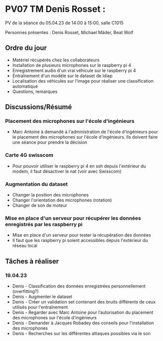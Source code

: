 # PV07 TM Denis Rosset :
PV de la séance du 05.04.23 de 14:00 à 15:00, salle C1015

Personnes présentes : Denis Rosset, Michael Mäder, Beat Wolf

## Ordre du jour
- Matériel récupérés chez les collaborateurs
- Installation de plusieurs microphones sur le raspberry pi 4
- Enregistrement audio d'un vrai véhicule sur le raspberry pi 4
- Entraînement d'un modèle sur le dataset de ldiap
- Localisation des véhicules sur l'image pour réaliser une classification automatique
- Questions, remarques

## Discussions/Résumé
### Placement des microphones sur l'école d'ingénieurs
- Marc Antoine à demandé à l'administration de l'école d'ingénieurs pour le placement des microphones sur l'école d'ingénieurs. Ils doivent faire une séance pour prendre la décision

### Carte 4G swisscom
- Pour pouvoir utiliser le raspberry pi 4 en ssh depuis l'extérieur du modem, il faut désactiver le nat (voir avec Swisscom) 

### Augmentation du dataset
- Changer la position des microphones
- Changer l'orientation des microphones (rotation)
- Changer de son de moteur

### Mise en place d'un serveur pour récupérer les données enregistrés par les raspberry pi
- Mise en place d'un serveur pour tester la récupération des données
- Il faut que les raspberry pi soient accessibles depuis l'extérieur du réseau local

## Tâches à réaliser
### 19.04.23
- Denis - Classification des données enregistrées personnellement (overfitting?)
- Denis - Augmenter le dataset
- Denis - Créer un validation set contenant des bruits différents de ceux utilisés pour l'entraînement
- Denis - Regarder avec Marc Antoine pour l’autorisation du placement des microphones sur l'école d'ingénieurs
- Denis - Demander à Jacques Robadey des conseils pour l'installation des microphones 
- Denis - Recherches sur les différentes attaques possibles via le son



